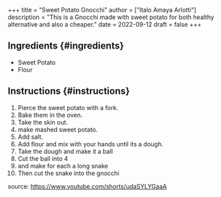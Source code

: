 +++
title = "Sweet Potato Gnocchi"
author = ["Italo Amaya Arlotti"]
description = "This is a Gnocchi made with sweet potato for both healthy alternative and also a cheaper."
date = 2022-09-12
draft = false
+++

## Ingredients {#ingredients}

-   Sweet Potato
-   Flour


## Instructions {#instructions}

1.  Pierce the sweet potato with a fork.
2.  Bake them in the oven.
3.  Take the skin out.
4.  make mashed sweet potato.
5.  Add salt.
6.  Add flour and mix with your hands until its a dough.
7.  Take the dough and make it a ball
8.  Cut the ball into 4
9.  and make for each a long snake
10. Then cut the snake into the gnocchi

source: <https://www.youtube.com/shorts/udaSYLYGaaA>

